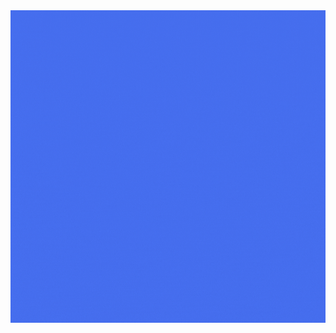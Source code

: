 
<img src="https://github.com/kumarsiddhant1/kumarsiddhant1/blob/main/ABOUT%20ME%20(2).gif" width="850" height="500">

<!--
Here are some ideas to get you started:

- 🔭 I’m currently working on ...
- 🌱 I’m currently learning ...
- 👯 I’m looking to collaborate on ...
- 🤔 I’m looking for help with ...
- 💬 Ask me about ...
- 📫 How to reach me: ...
- 😄 Pronouns: ...
- ⚡ Fun fact: ...
-->
